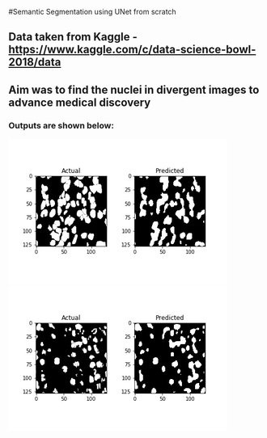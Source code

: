 #Semantic Segmentation using UNet from scratch

## Data taken from Kaggle - https://www.kaggle.com/c/data-science-bowl-2018/data
## Aim was to find the nuclei in divergent images to advance medical discovery
### Outputs are shown below:

<img src="output1.jpg">
<img src="output2.jpg">
